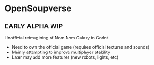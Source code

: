 # OpenSoupverse
## EARLY ALPHA WIP

Unofficial reimagining of Nom Nom Galaxy in Godot
- Need to own the official game (requires official textures and sounds)
- Mainly attempting to improve multiplayer stability
- Later may add more features (new robots, lights, etc)
